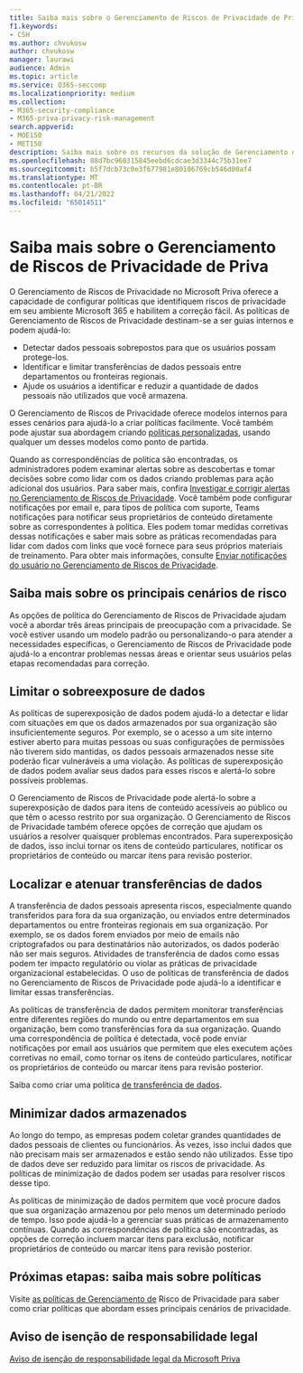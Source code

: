 ```yaml
---
title: Saiba mais sobre o Gerenciamento de Riscos de Privacidade de Priva
f1.keywords:
- CSH
ms.author: chvukosw
author: chvukosw
manager: laurawi
audience: Admin
ms.topic: article
ms.service: O365-seccomp
ms.localizationpriority: medium
ms.collection:
- M365-security-compliance
- M365-priva-privacy-risk-management
search.appverid:
- MOE150
- MET150
description: Saiba mais sobre os recursos da solução de Gerenciamento de Riscos de Privacidade da Microsoft Priva para gerenciar a minimização de dados, a transferência de dados e os riscos de superexposição de dados. Use políticas para detectar e corrigir problemas.
ms.openlocfilehash: 88d7bc968315845eebd6cdcae3d3344c75b31ee7
ms.sourcegitcommit: b5f7dcb73c0e3f677981e80106769cb546d00af4
ms.translationtype: MT
ms.contentlocale: pt-BR
ms.lasthandoff: 04/21/2022
ms.locfileid: "65014511"
---
```

# <a name="learn-about-priva-privacy-risk-management"></a>Saiba mais sobre o Gerenciamento de Riscos de Privacidade de Priva

O Gerenciamento de Riscos de Privacidade no Microsoft Priva oferece a capacidade de configurar políticas que identifiquem riscos de privacidade em seu ambiente Microsoft 365 e habilitem a correção fácil. As políticas de Gerenciamento de Riscos de Privacidade destinam-se a ser guias internos e podem ajudá-lo:

- Detectar dados pessoais sobrepostos para que os usuários possam protege-los.
- Identificar e limitar transferências de dados pessoais entre departamentos ou fronteiras regionais.
- Ajude os usuários a identificar e reduzir a quantidade de dados pessoais não utilizados que você armazena.

O Gerenciamento de Riscos de Privacidade oferece modelos internos para esses cenários para ajudá-lo a criar políticas facilmente. Você também pode ajustar sua abordagem criando [políticas personalizadas](risk-management-policies.md), usando qualquer um desses modelos como ponto de partida.

Quando as correspondências de política são encontradas, os administradores podem examinar alertas sobre as descobertas e tomar decisões sobre como lidar com os dados criando problemas para ação adicional dos usuários. Para saber mais, confira [Investigar e corrigir alertas no Gerenciamento de Riscos de Privacidade](risk-management-alerts.md). Você também pode configurar notificações por email e, para tipos de política com suporte, Teams notificações para notificar seus proprietários de conteúdo diretamente sobre as correspondentes à política. Eles podem tomar medidas corretivas dessas notificações e saber mais sobre as práticas recomendadas para lidar com dados com links que você fornece para seus próprios materiais de treinamento. Para obter mais informações, consulte [Enviar notificações do usuário no Gerenciamento de Riscos de Privacidade](risk-management-notifications.md).

## <a name="learn-about-key-risk-scenarios"></a>Saiba mais sobre os principais cenários de risco

As opções de política do Gerenciamento de Riscos de Privacidade ajudam você a abordar três áreas principais de preocupação com a privacidade. Se você estiver usando um modelo padrão ou personalizando-o para atender a necessidades específicas, o Gerenciamento de Riscos de Privacidade pode ajudá-lo a encontrar problemas nessas áreas e orientar seus usuários pelas etapas recomendadas para correção.

## <a name="limit-data-overexposure"></a>Limitar o sobreexposure de dados

As políticas de superexposição de dados podem ajudá-lo a detectar e lidar com situações em que os dados armazenados por sua organização são insuficientemente seguros. Por exemplo, se o acesso a um site interno estiver aberto para muitas pessoas ou suas configurações de permissões não tiverem sido mantidas, os dados pessoais armazenados nesse site poderão ficar vulneráveis a uma violação. As políticas de superexposição de dados podem avaliar seus dados para esses riscos e alertá-lo sobre possíveis problemas.

O Gerenciamento de Riscos de Privacidade pode alertá-lo sobre a superexposição de dados para itens de conteúdo acessíveis ao público ou que têm o acesso restrito por sua organização. O Gerenciamento de Riscos de Privacidade também oferece opções de correção que ajudam os usuários a resolver quaisquer problemas encontrados. Para superexposição de dados, isso inclui tornar os itens de conteúdo particulares, notificar os proprietários de conteúdo ou marcar itens para revisão posterior.

## <a name="find-and-mitigate-data-transfers"></a>Localizar e atenuar transferências de dados

A transferência de dados pessoais apresenta riscos, especialmente quando transferidos para fora da sua organização, ou enviados entre determinados departamentos ou entre fronteiras regionais em sua organização. Por exemplo, se os dados forem enviados por meio de emails não criptografados ou para destinatários não autorizados, os dados poderão não ser mais seguros. Atividades de transferência de dados como essas podem ter impacto regulatório ou violar as práticas de privacidade organizacional estabelecidas. O uso de políticas de transferência de dados no Gerenciamento de Riscos de Privacidade pode ajudá-lo a identificar e limitar essas transferências.

As políticas de transferência de dados permitem monitorar transferências entre diferentes regiões do mundo ou entre departamentos em sua organização, bem como transferências fora da sua organização. Quando uma correspondência de política é detectada, você pode enviar notificações por email aos usuários que permitem que eles executem ações corretivas no email, como tornar os itens de conteúdo particulares, notificar os proprietários de conteúdo ou marcar itens para revisão posterior.

Saiba como criar uma política [de transferência de dados](risk-management-policy-data-transfer.md).

## <a name="minimize-stored-data"></a>Minimizar dados armazenados

Ao longo do tempo, as empresas podem coletar grandes quantidades de dados pessoais de clientes ou funcionários. Às vezes, isso inclui dados que não precisam mais ser armazenados e estão sendo não utilizados. Esse tipo de dados deve ser reduzido para limitar os riscos de privacidade. As políticas de minimização de dados podem ser usadas para resolver riscos desse tipo.

As políticas de minimização de dados permitem que você procure dados que sua organização armazenou por pelo menos um determinado período de tempo. Isso pode ajudá-lo a gerenciar suas práticas de armazenamento contínuas. Quando as correspondências de política são encontradas, as opções de correção incluem marcar itens para exclusão, notificar proprietários de conteúdo ou marcar itens para revisão posterior.

## <a name="next-steps-learn-about-policies"></a>Próximas etapas: saiba mais sobre políticas

Visite [as políticas de Gerenciamento de](risk-management-policies.md) Risco de Privacidade para saber como criar políticas que abordam esses principais cenários de privacidade.

## <a name="legal-disclaimer"></a>Aviso de isenção de responsabilidade legal

[Aviso de isenção de responsabilidade legal da Microsoft Priva](priva-disclaimer.md)
